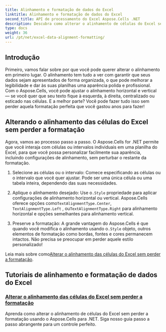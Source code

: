 ```yaml
---
title: Alinhamento e formatação de dados do Excel
linktitle: Alinhamento e formatação de dados do Excel
second_title: API de processamento do Excel Aspose.Cells .NET
description: Descubra como alterar o alinhamento de células do Excel sem perder a formatação no Aspose.Cells para .NET. Aprenda o tutorial passo a passo para formatação perfeita de dados do Excel.
type: docs
weight: 36
url: /pt/net/excel-data-alignment-formatting/
---
```

## Introdução

Primeiro, vamos falar sobre por que você pode querer alterar o alinhamento em primeiro lugar. O alinhamento tem tudo a ver com garantir que seus dados sejam apresentados de forma organizada, o que pode melhorar a legibilidade e dar às suas planilhas uma aparência polida e profissional. Com o Aspose.Cells, você pode ajustar o alinhamento horizontal e vertical — se você quer que seu texto fique à esquerda, à direita, centralizado ou esticado nas células. E a melhor parte? Você pode fazer tudo isso sem perder aquela formatação perfeita que você gastou anos para fazer!

## Alterando o alinhamento das células do Excel sem perder a formatação

Agora, vamos ao processo passo a passo. O Aspose.Cells for .NET permite que você interaja com células ou intervalos individuais em uma planilha do Excel, para que você possa personalizar facilmente sua aparência, incluindo configurações de alinhamento, sem perturbar o restante da formatação.

1. Selecione as células ou o intervalo:
   Comece especificando as células ou o intervalo que você quer ajustar. Pode ser uma única célula ou uma tabela inteira, dependendo das suas necessidades.

2. Aplique o alinhamento desejado:
    Use o`.Style` propriedade para aplicar configurações de alinhamento horizontal ou vertical. Aspose.Cells oferece opções como`TextAlignmentType.Center`, `TextAlignmentType.Left` , ou`TextAlignmentType.Right` para alinhamento horizontal e opções semelhantes para alinhamento vertical.

3. Preserve a formatação:
    A grande vantagem do Aspose.Cells é que quando você modifica o alinhamento usando o`.Style` objeto, outros elementos de formatação como bordas, fontes e cores permanecem intactos. Não precisa se preocupar em perder aquele estilo personalizado!

 Leia mais sobre como[Alterar o alinhamento das células do Excel sem perder a formatação](./change-cells-alignment-in-excel-without-losing-existing-formatting/).

## Tutoriais de alinhamento e formatação de dados do Excel
### [Alterar o alinhamento das células do Excel sem perder a formatação](./change-cells-alignment-in-excel-without-losing-existing-formatting/)
Aprenda como alterar o alinhamento de células do Excel sem perder a formatação usando o Aspose.Cells para .NET. Siga nosso guia passo a passo abrangente para um controle perfeito.